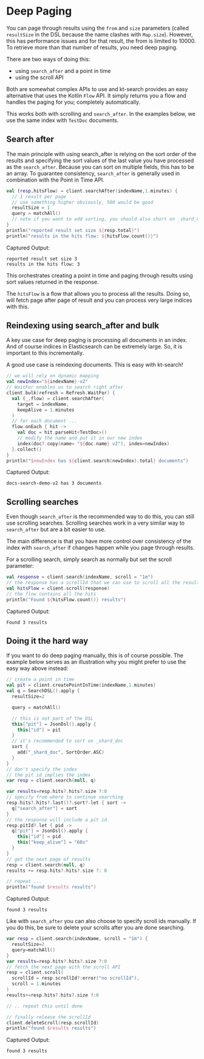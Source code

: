 # Deep Paging 

You can page through results using the `from` and `size` parameters (called `resultSize` in the DSL because
the name clashes with `Map.size`). However, this has performance issues and for that result, the from is 
limited to 10000. To retrieve more than that number of results, you need deep paging.

There are two ways of doing this:

- using `search_after` and a point in time
- using the scroll API

Both are somewhat complex APIs to use and kt-search provides an easy alternative that uses
the Kotlin `Flow` API. It simply returns you a flow and handles the paging for you; completely automatically.

This works both with scrolling and `search_after`. In the examples below, we use the same index 
with `TestDoc` documents.

## Search after

The main principle with using search_after is relying on the sort order of the results and specifying
the sort values of the last value you have processed as the `search_after`. Because you can sort on
multiple fields, this has to be an array. To guarantee consistency, `search_after` is generally used
in combination with the Point in Time API.           

```kotlin
val (resp,hitsFlow) = client.searchAfter(indexName,1.minutes) {
  // 1 result per page
  // use something higher obviously, 500 would be good
  resultSize = 1
  query = matchAll()
  // note if you want to add sorting, you should also short on _shard_doc
}
println("reported result set size ${resp.total}")
println("results in the hits flow: ${hitsFlow.count()}")
```

Captured Output:

```
reported result set size 3
results in the hits flow: 3

```

This orchestrates creating a point in time and paging through results using 
sort values returned in the response.

The `hitsFlow` is a flow that allows you to process all the results. Doing so, will 
fetch page after page of result and you can process very large indices with this.                                 

## Reindexing using search_after and bulk

A key use case for deep paging is processing all documents in an index.
And of course indices in Elasticsearch can be extremely large. So, it is
important to this incrementally.

A good use case is reindexing documents. This is easy with kt-search!

```kotlin
// we will rely on dynamic mapping
val newIndex="${indexName}-v2"
// WaitFor enables us to search right after
client.bulk(refresh = Refresh.WaitFor) {
  val (_,flow) = client.searchAfter(
    target = indexName,
    keepAlive = 1.minutes
  )
  // for each document ...
  flow.onEach { hit ->
    val doc = hit.parseHit<TestDoc>()
    // modify the name and put it in our new index
    index(doc?.copy(name= "${doc.name} v2"), index=newIndex)
  }.collect()
}
println("$newIndex has ${client.search(newIndex).total} documents")
```

Captured Output:

```
docs-search-demo-v2 has 3 documents

```

## Scrolling searches

Even though `search_after` is the recommended way to do this, you can still use scrolling searches. 
Scrolling searches work in a very similar way to `search_after` but are a bit easier to use.
 
The main difference is that you have more control over consistency of the index with `search_after` 
if changes happen while you page through results.

For a scrolling search, simply search as normally but set the scroll parameter:

```kotlin
val response = client.search(indexName, scroll = "1m")
// the response has a scrollId that we can use to scroll all the results
val hitsFlow = client.scroll(response)
// the flow contains all the hits
println("Found ${hitsFlow.count()} results")
```

Captured Output:

```
Found 3 results

```

## Doing it the hard way

If you want to do deep paging manually, this is of course possible. The example 
below serves as an illustration why you might prefer to use the easy way
above instead:

```kotlin
// create a point in time
val pit = client.createPointInTime(indexName,1.minutes)
val q = SearchDSL().apply {
  resultSize=2

  query = matchAll()

  // this is not part of the DSL
  this["pit"] = JsonDsl().apply {
    this["id"] = pit
  }
  // it's recommended to sort on _shard_doc
  sort {
    add("_shard_doc", SortOrder.ASC)
  }
}
// don't specify the index
// the pit id implies the index
var resp = client.search(null, q)

var results=resp.hits?.hits?.size ?:0
// specify from where to continue searching
resp.hits?.hits?.last()?.sort?.let { sort ->
  q["search_after"] = sort
}
// the response will include a pit id
resp.pitId?.let { pid ->
  q["pit"] = JsonDsl().apply {
    this["id"] = pid
    this["keep_alive"] = "60s"
  }
}
// get the next page of results
resp = client.search(null, q)
results += resp.hits?.hits?.size ?: 0

// repeat ...
println("found $results results")
```

Captured Output:

```
found 3 results

```

Like with `search_after` you can also choose to specify scroll ids manually. If you do this,
be sure to delete your scrolls after you are done searching.

```kotlin
var resp = client.search(indexName, scroll = "1m") {
  resultSize=2
  query=matchAll()
}
var results=resp.hits?.hits?.size ?:0
// fetch the next page with the scroll API
resp = client.scroll(
  scrollId = resp.scrollId?:error("no scrollId"),
  scroll = 1.minutes
)
results+=resp.hits?.hits?.size ?:0

// .. repeat this until done

// finally release the scrollId
client.deleteScroll(resp.scrollId)
println("found $results results")
```

Captured Output:

```
found 3 results

```

